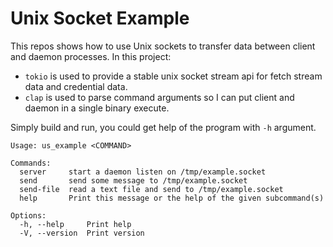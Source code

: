 # Unix Socket Example

This repos shows how to use Unix sockets to transfer data between client and daemon processes. In this project:

- `tokio` is used to provide a stable unix socket stream api for fetch stream data and credential data.
- `clap` is used to parse command arguments so I can put client and daemon in a single binary execute.

Simply build and run, you could get help of the program with `-h` argument.

```
Usage: us_example <COMMAND>

Commands:
  server     start a daemon listen on /tmp/example.socket
  send       send some message to /tmp/example.socket
  send-file  read a text file and send to /tmp/example.socket
  help       Print this message or the help of the given subcommand(s)

Options:
  -h, --help     Print help
  -V, --version  Print version
```

